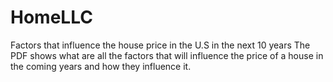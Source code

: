 # HomeLLC
Factors that influence the house price in the U.S in the next 10 years
The PDF shows what are all the factors that will influence the price of a house in the coming years and how they influence it.
